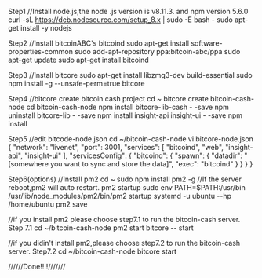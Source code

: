 Step1
//Install node.js,the node .js version is v8.11.3. and  npm version 5.6.0
curl -sL https://deb.nodesource.com/setup_8.x | sudo -E bash -
sudo apt-get install -y nodejs

Step2
//Install bitcoinABC's bitcoind
sudo apt-get install software-properties-common
sudo add-apt-repository ppa:bitcoin-abc/ppa
sudo apt-get update
sudo apt-get install bitcoind

Step3
//Install bitcore
sudo apt-get install libzmq3-dev build-essential
sudo npm install -g --unsafe-perm=true bitcore


Step4
//bitcore create bitcoin cash project
cd ~
bitcore create bitcoin-cash-node
cd bitcoin-cash-node
npm install bitcore-lib-cash - -save
npm uninstall bitcore-lib  - -save
npm install insight-api insight-ui - -save
npm install

Step5
//edit bitcode-node.json
cd ~/bitcoin-cash-node
vi bitcore-node.json
{
  "network": "livenet",
  "port": 3001,
  "services": [
    "bitcoind",
    "web",
    "insight-api",
    "insight-ui"
  ],
  "servicesConfig": {
    "bitcoind": {
      "spawn": {
        "datadir": "[somewhere you want to sync and store the data]",
        "exec": "bitcoind"
      }
    }
  }
}

Step6(options)
//Install pm2
cd ~
sudo npm install pm2 -g
//If the server reboot,pm2 will auto restart.
pm2 startup
sudo env PATH=$PATH:/usr/bin /usr/lib/node_modules/pm2/bin/pm2 startup systemd -u ubuntu --hp /home/ubuntu
pm2 save

//if you install pm2 please choose step7.1 to run the bitcoin-cash server.
Step 7.1
cd ~/bitcoin-cash-node
pm2 start bitcore -- start

//if you didin't install pm2,please choose step7.2 to run the bitcoin-cash server.
Step7.2
cd ~/bitcoin-cash-node
bitcore start

//////Done!!!!///////
